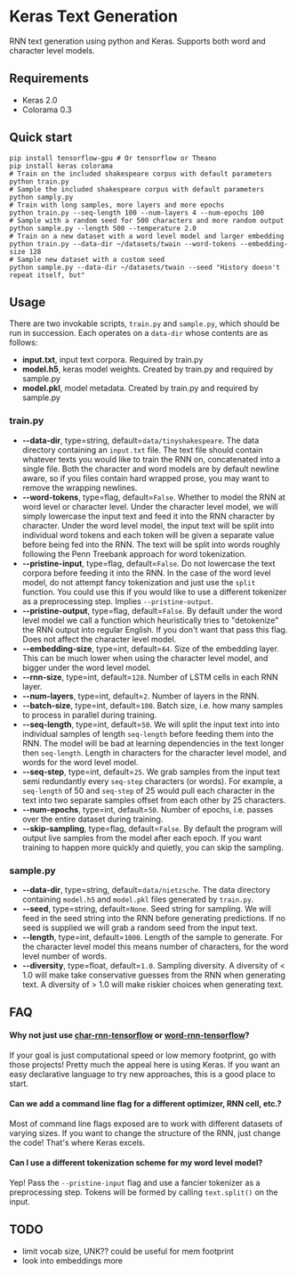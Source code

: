Keras Text Generation
=====================

RNN text generation using python and Keras. Supports both word and character
level models.

Requirements
------------
 - Keras 2.0
 - Colorama 0.3

Quick start
-----------
```shell
pip install tensorflow-gpu # Or tensorflow or Theano
pip install keras colorama
# Train on the included shakespeare corpus with default parameters
python train.py
# Sample the included shakespeare corpus with default parameters
python samply.py
# Train with long samples, more layers and more epochs
python train.py --seq-length 100 --num-layers 4 --num-epochs 100
# Sample with a random seed for 500 characters and more random output
python sample.py --length 500 --temperature 2.0
# Train on a new dataset with a word level model and larger embedding
python train.py --data-dir ~/datasets/twain --word-tokens --embedding-size 128
# Sample new dataset with a custom seed
python sample.py --data-dir ~/datasets/twain --seed "History doesn't repeat itself, but"
```

Usage
-----

There are two invokable scripts, `train.py` and `sample.py`, which should be run
in succession. Each operates on a `data-dir` whose contents are as follows:

 - **input.txt**, input text corpora. Required by train.py
 - **model.h5**, keras model weights. Created by train.py and required by sample.py
 - **model.pkl**, model metadata. Created by train.py and required by sample.py

### train.py

 - **--data-dir**, type=string, default=`data/tinyshakespeare`. The data
   directory containing an `input.txt` file. The text file should contain
   whatever texts you would like to train the RNN on, concatenated into a single
   file. Both the character and word models are by default newline aware, so if
   you files contain hard wrapped prose, you may want to remove the wrapping
   newlines.
 - **--word-tokens**, type=flag, default=`False`. Whether to model the RNN at
   word level or character level. Under the character level model, we will
   simply lowercase the input text and feed it into the RNN character by
   character. Under the word level model, the input text will be split into
   individual word tokens and each token will be given a separate value before
   being fed into the RNN. The text will be split into words roughly following
   the Penn Treebank approach for word tokenization.
 - **--pristine-input**, type=flag, default=`False`. Do not lowercase the text
   corpora before feeding it into the RNN. In the case of the word level model,
   do not attempt fancy tokenization and just use the `split` function. You
   could use this if you would like to use a different tokenizer as a
   preprocessing step. Implies `--pristine-output`.
 - **--pristine-output**, type=flag, default=`False`. By default under the word
   level model we call a function which heuristically tries to "detokenize" the
   RNN output into regular English. If you don't want that pass this flag. Does
   not affect the character level model.
 - **--embedding-size**, type=int, default=`64`. Size of the embedding layer.
   This can be much lower when using the character level model, and bigger under
   the word level model.
 - **--rnn-size**, type=int, default=`128`. Number of LSTM cells in each RNN
   layer.
 - **--num-layers**, type=int, default=`2`. Number of layers in the RNN.
 - **--batch-size**, type=int, default=`100`. Batch size, i.e. how many samples
   to process in parallel during training.
 - **--seq-length**, type=int, default=`50`. We will split the input text into
   into individual samples of length `seq-length` before feeding them into the
   RNN. The model will be bad at learning dependencies in the text longer then
   `seq-length`. Length in characters for the character level model, and words
   for the word level model.
 - **--seq-step**, type=int, default=`25`. We grab samples from the input text
   semi redundantly every `seq-step` characters (or words). For example, a
   `seq-length` of 50 and `seq-step` of 25 would pull each character in the text
   into two separate samples offset from each other by 25 characters.
 - **--num-epochs**, type=int, default=`50`. Number of epochs, i.e. passes over
   the entire dataset during training.
 - **--skip-sampling**, type=flag, default=`False`. By default the program will
   output live samples from the model after each epoch. If you want training to
   happen more quickly and quietly, you can skip the sampling.

### sample.py

 - **--data-dir**, type=string, default=`data/nietzsche`. The data directory
   containing `model.h5` and `model.pkl` files generated by `train.py`.
 - **--seed**, type=string, default=`None`. Seed string for sampling. We will
   feed in the seed string into the RNN before generating predictions. If no
   seed is supplied we will grab a random seed from the input text.
 - **--length**, type=int, default=`1000`. Length of the sample to generate. For
   the character level model this means number of characters, for the word level
   number of words.
 - **--diversity**, type=float, default=`1.0`. Sampling diversity. A diversity
   of < 1.0 will make take conservative guesses from the RNN when generating
   text. A diversity of > 1.0 will make riskier choices when generating text.

FAQ
---

#### Why not just use [char-rnn-tensorflow](https://github.com/sherjilozair/char-rnn-tensorflow) or [word-rnn-tensorflow](https://github.com/hunkim/word-rnn-tensorflow)?

If your goal is just computational speed or low memory footprint, go with those
projects! Pretty much the appeal here is using Keras. If you want an easy
declarative language to try new approaches, this is a good place to start.

#### Can we add a command line flag for a different optimizer, RNN cell, etc.?

Most of command line flags exposed are to work with different datasets of
varying sizes. If you want to change the structure of the RNN, just change the
code! That's where Keras excels.

#### Can I use a different tokenization scheme for my word level model?

Yep! Pass the `--pristine-input` flag and use a fancier tokenizer as a
preprocessing step. Tokens will be formed by calling `text.split()` on the
input.

TODO
----

 - limit vocab size, UNK?? could be useful for mem footprint
 - look into embeddings more

